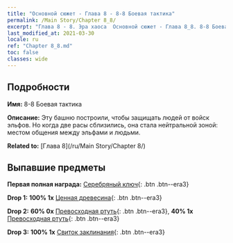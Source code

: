 ```yaml
---
title: "Основной сюжет - Глава 8 - 8-8 Боевая тактика"
permalink: /Main Story/Chapter 8_8/
excerpt: "Глава 8 - 8. Эра хаоса  Основной сюжет - Глава 8_8. 8-8 Боевая тактика"
last_modified_at: 2021-03-30
locale: ru
ref: "Chapter 8_8.md"
toc: false
classes: wide
---
```


## Подробности

 **Имя:** 8-8 Боевая тактика

 **Описание:** Эту башню построили, чтобы защищать людей от войск эльфов. Но когда две расы сблизились, она стала нейтральной зоной: местом общения между эльфами и людьми.

 **Related to:** [Глава 8](/ru/Main Story/Chapter 8/)

## Выпавшие предметы

 **Первая полная награда:** [Серебряный ключ](/ru/Items/con_693/){: .btn .btn--era3}

 **Drop 1:** **100% 1x** [Ценная древесина](/ru/Items/mat_27/){: .btn .btn--era3}

 **Drop 2:** **60% 0x** [Превосходная ртуть](/ru/Items/mat_21/){: .btn .btn--era3}, **40% 1x** [Превосходная ртуть](/ru/Items/mat_21/){: .btn .btn--era3}

 **Drop 3:** **100% 1x** [Свиток заклинания](/ru/Items/con_694/){: .btn .btn--era3}

